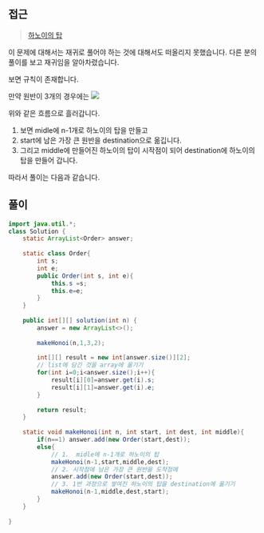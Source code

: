 ## 접근
> <a href="https://school.programmers.co.kr/learn/courses/30/lessons/12946">하노이의 탑</a>

이 문제에 대해서는 재귀로 풀어야 하는 것에 대해서도 떠올리지 못했습니다.
다른 분의 풀이를 보고 재귀임을 알아차렸습니다.

보면 규칙이 존재합니다.

만약 원반이 3개의 경우에는
![](https://velog.velcdn.com/images/byeolhaha/post/b6eb78f2-0c8a-45a8-aa1f-1c9b5efc16fd/image.png)

위와 같은 흐름으로 흘러갑니다.
1. 보면 midle에 n-1개로 하노이의 탑을 만들고 
2. start에 남은 가장 큰 원반을 destination으로 옮깁니다.
3. 그리고 middle에 만들어진 하노이의 탑이 시작점이 되어 destination에 하노이의 탑을 만들어 갑니다.

따라서 풀이는 다음과 같습니다.
## 풀이
```java
import java.util.*;
class Solution {
    static ArrayList<Order> answer;
    
    static class Order{
        int s;
        int e;
        public Order(int s, int e){
            this.s =s;
            this.e=e;
        }
    }
    
    public int[][] solution(int n) {
        answer = new ArrayList<>();
        
        makeHonoi(n,1,3,2);
        
        int[][] result = new int[answer.size()][2];
        // list에 담긴 것을 array에 옮기기
        for(int i=0;i<answer.size();i++){
            result[i][0]=answer.get(i).s;
            result[i][1]=answer.get(i).e;
        }
        
        return result;
    }
    
    static void makeHonoi(int n, int start, int dest, int middle){
        if(n==1) answer.add(new Order(start,dest));
        else{
            // 1.  midle에 n-1개로 하노이의 탑
            makeHonoi(n-1,start,middle,dest);
            // 2. 시작점에 남은 가장 큰 원반을 도착점에
            answer.add(new Order(start,dest));
            // 3. 1번 과정으로 쌓여진 하노이의 탑을 destination에 옮기기
            makeHonoi(n-1,middle,dest,start);
        }
    }
    
}
```